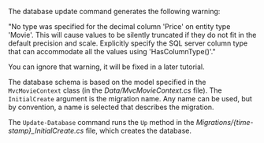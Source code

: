 The database update command generates the following warning: 

   "No type was specified for the decimal column 'Price' on entity type 'Movie'. This will cause values to be silently truncated if they do not fit in the default precision and scale. Explicitly specify the SQL server column type that can accommodate all the values using 'HasColumnType()'."

You can ignore that warning, it will be fixed in a later tutorial.

The database schema is based on the model specified in the `MvcMovieContext` class (in the *Data/MvcMovieContext.cs* file). The `InitialCreate` argument is the migration name. Any name can be used, but by convention, a name is selected that describes the migration.

The `Update-Database` command runs the `Up` method in the *Migrations/{time-stamp}_InitialCreate.cs* file, which creates the database.